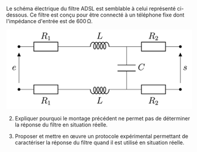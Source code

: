 Le schéma électrique du filtre ADSL est semblable à celui représenté ci-dessous.
Ce filtre est conçu pour être connecté à un téléphone fixe dont l'impédance d'entrée est de 600 Ω.

<img src="adsl_schema.png" alt="Schéma du filtre ADSL" width="500"/>

2. Expliquer pourquoi le montage précédent ne permet pas de déterminer la réponse du filtre en situation réelle.

3. Proposer et mettre en œuvre un protocole expérimental permettant de caractériser la réponse du filtre quand il est utilisé en situation réelle.